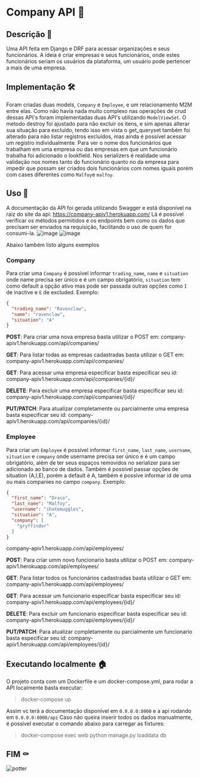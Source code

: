 # Company API :office:

## Descrição :scroll:

Uma API feita em Django e DRF para acessar organizações e seus funcionários. A ideia é criar empresas e seus
funcionários, onde estes funcionários seriam os usuários da plataforma, um usuário pode pertencer a mais de uma empresa.

## Implementação :hammer_and_wrench:

Foram criadas duas models, `Company` e `Employee`, e um relacionamento M2M entre elas. Como não havia nada muito
complexo nas operações de crud dessas API's foram implementadas duas API's utilizando `ModelViewSet`. O metodo destroy
foi ajustado para não excluir os itens, e sim apenas alterar sua situação para excluído, tendo isso em vista o
get_queryset também foi alterado para não listar registros excluídos, mas ainda é possível acessar um registro
individualmente. Para ver o nome dos funcionários que trabalham em uma empresa ou das empresas em que um funcionário
trabalha foi adicionado o lookfield. Nos serializers é realidade uma validação nos nomes tanto do funcionário quanto no
da empresa para impedir que possam ser criados dois funcionários com nomes iguais porém com cases diferentes
como `Malfoy`e `malfoy`.

## Uso :electric_plug:

A documentação da API foi gerada utilizando Swagger e está disponível na raiz do site da
api: https://company-apiv1.herokuapp.com/
Lá é possível verificar os métodos permitidos e os endpoints bem como os dados que precisam ser enviados na requisição, facilitando o uso de quem for consumi-la.
![image](https://user-images.githubusercontent.com/22118060/138163974-d1872fef-8c8b-4e75-86b3-bf46e78f8ba7.png)
![image](https://user-images.githubusercontent.com/22118060/138164141-196d859f-d945-486b-a22a-006f53442bc1.png)

Abaixo também listo alguns exemplos

### Company

Para criar uma `Company` é possível informar `trading_name`, `name` e `situation` onde name precisa ser único e é um campo
obrigatório, `situation` tem como default a opção ativo mas pode ser passada outras opções como `I` de inactive e `E` de
excluded. Exemplo:

```json
{
  "trading_name": "Ravenclaw",
  "name": "ravenclaw",
  "situation": "A"
}
```
**POST**: Para criar uma nova empresa basta utilizar o POST em: company-apiv1.herokuapp.com/api/companies/

**GET**: Para listar todas as empresas cadastradas basta utilizar o GET em: company-apiv1.herokuapp.com/api/companies/

**GET**: Para acessar uma empresa especificar basta especificar seu id: company-apiv1.herokuapp.com/api/companies/{id}/

**DELETE**: Para excluir uma empresa especificar basta especificar seu id: company-apiv1.herokuapp.com/api/companies/{id}/

**PUT/PATCH**: Para atualizar completamente ou parcialmente uma empresa basta especificar seu id: company-apiv1.herokuapp.com/api/companies/{id}/

### Employee

Para criar um `Employee` é possível informar `first_name`, `last_name`, `username`, `situation` e `company` onde
username precisa ser único e é um campo obrigatório, além de ter seus espaços removidos no serializer para ser
adicionado ao banco de dados. Também é possível passar opções de situation (A,I,E), porém a default é A, também é
possíve informar id de uma ou mais companies no campo `company`. Exemplo:

```json
{
  "first_name": "Draco",
  "last_name": "Malfoy",
  "username": "ihatemuggles",
  "situation": "A",
  "company": [
    "gryffindor"
  ]
}
```

company-apiv1.herokuapp.com/api/employees/

**POST**: Para criar umm novo funcionario basta utilizar o POST em: company-apiv1.herokuapp.com/api/employees/

**GET**: Para listar todos os funcionários cadastradas basta utilizar o GET em: company-apiv1.herokuapp.com/api/employees/

**GET**: Para acessar um funcionario especificar basta especificar seu id: company-apiv1.herokuapp.com/api/employees/{id}/

**DELETE**: Para excluir um funcionario especificar basta especificar seu id: company-apiv1.herokuapp.com/api/employees/{id}/

**PUT/PATCH**: Para atualizar completamente ou parcialmente um funcionario basta especificar seu id: company-apiv1.herokuapp.com/api/employees/{id}/

## Executando localmente :house:

O projeto conta com um Dockerfile e um docker-compose.yml, para rodar a API localmente basta executar:

> docker-compose up

Assim vc terá a documentação disponível em `0.0.0.0:8000` e a api rodando em `0.0.0.0:8000/api`
Caso não queira inserir todos os dados manualmente, é possível executar o comando abaixo para carregar as fixtures:

> docker-compose exec web python manage.py loaddata db

## FIM :coffin:

![potter](https://media2.giphy.com/media/sOnJKMg1xKfUBgvdPJ/giphy.gif)
